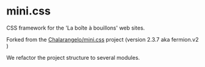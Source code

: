 # mini.css
CSS framework for the 'La boîte à bouillons' web sites. 

Forked from the <a href="/Chalarangelo/mini.css">Chalarangelo/mini.css</a> project (version 2.3.7 aka fermion.v2 )

We refactor the project structure to several modules.
